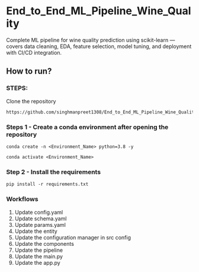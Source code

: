# End_to_End_ML_Pipeline_Wine_Quality

Complete ML pipeline for wine quality prediction using scikit-learn — covers data cleaning, EDA, feature selection, model tuning, and deployment with CI/CD integration.

## How to run?

### STEPS:

Clone the repository

```
https://github.com/singhmanpreet1308/End_to_End_ML_Pipeline_Wine_Quality.git
```

### Steps 1 - Create a conda environment after opening the repository

```
conda create -n <Environment_Name> python=3.8 -y
```

```
conda activate <Environment_Name>
```

### Step 2 - Install the requirements

```
pip install -r requirements.txt
```

### Workflows

1. Update config.yaml
2. Update schema.yaml
3. Update params.yaml
4. Update the entity
5. Update the configuration manager in src config
6. Update the components
7. Update the pipeline
8. Update the main.py
9. Update the app.py
